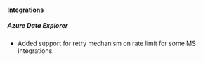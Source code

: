 
#### Integrations
##### Azure Data Explorer
- Added support for retry mechanism on rate limit for some MS integrations.
